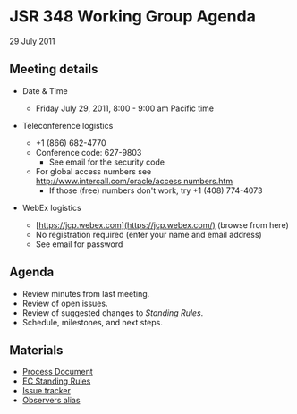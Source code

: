 # JSR 348 Working Group Agenda  
29 July 2011

## Meeting details

*   Date & Time
    *   Friday July 29, 2011, 8:00 - 9:00 am Pacific time  

*   Teleconference logistics
    *   +1 (866) 682-4770
    *   Conference code: 627-9803
        *   See email for the security code
    *   For global access numbers see [http://www.intercall.com/oracle/access numbers.htm](http://www.intercall.com/oracle/access_numbers.htm)
        *   If those (free) numbers don't work, try +1 (408) 774-4073
*   WebEx logistics
    *   [https://jcp.webex.com](https://jcp.webex.com/) (browse from here)
    *   No registration required (enter your name and email address)
    *   See email for password

## **Agenda**

*   Review minutes from last meeting.
*   Review of open issues.
*   Review of suggested changes to _Standing Rules_.
*   Schedule, milestones, and next steps.

## **Materials**

*   [Process Document](/files/Working%20documents/JCP%20NEXT%202.8-29JUL2011-Clean.pdf)
*   [EC Standing Rules](/files/Working%20documents/JCP2%20EC%20Standing%20Rules%20-29JUL2011-Clean.pdf)
*   [Issue tracker](http://java.net/jira/browse/JSR348)
*   [Observers alias](https:/github.com/jcp-org/jsr348/lists/observers/archive)